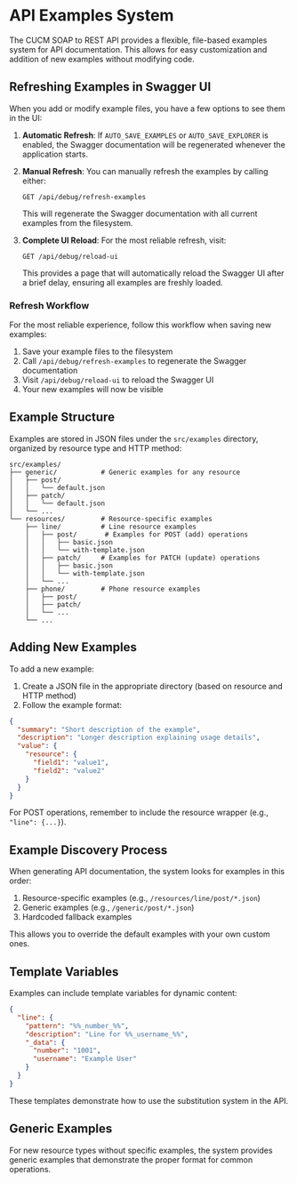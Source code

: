 # API Examples System

The CUCM SOAP to REST API provides a flexible, file-based examples system for API documentation. This allows for easy customization and addition of new examples without modifying code.

## Refreshing Examples in Swagger UI

When you add or modify example files, you have a few options to see them in the UI:

1. **Automatic Refresh**: If `AUTO_SAVE_EXAMPLES` or `AUTO_SAVE_EXPLORER` is enabled, the Swagger documentation will be regenerated whenever the application starts.

2. **Manual Refresh**: You can manually refresh the examples by calling either:
   ```
   GET /api/debug/refresh-examples
   ```
   This will regenerate the Swagger documentation with all current examples from the filesystem.

3. **Complete UI Reload**: For the most reliable refresh, visit:
   ```
   GET /api/debug/reload-ui
   ```
   This provides a page that will automatically reload the Swagger UI after a brief delay, ensuring all examples are freshly loaded.

### Refresh Workflow

For the most reliable experience, follow this workflow when saving new examples:

1. Save your example files to the filesystem
2. Call `/api/debug/refresh-examples` to regenerate the Swagger documentation
3. Visit `/api/debug/reload-ui` to reload the Swagger UI
4. Your new examples will now be visible

## Example Structure

Examples are stored in JSON files under the `src/examples` directory, organized by resource type and HTTP method:

```
src/examples/
├── generic/           # Generic examples for any resource
│   ├── post/
│   │   └── default.json
│   ├── patch/
│   │   └── default.json
│   └── ...
└── resources/         # Resource-specific examples
    ├── line/          # Line resource examples
    │   ├── post/       # Examples for POST (add) operations
    │   │   ├── basic.json
    │   │   └── with-template.json
    │   ├── patch/     # Examples for PATCH (update) operations
    │   │   ├── basic.json
    │   │   └── with-template.json
    │   └── ...
    ├── phone/         # Phone resource examples
    │   ├── post/
    │   ├── patch/
    │   └── ...
    └── ...
```

## Adding New Examples

To add a new example:

1. Create a JSON file in the appropriate directory (based on resource and HTTP method)
2. Follow the example format:

```json
{
  "summary": "Short description of the example",
  "description": "Longer description explaining usage details",
  "value": {
    "resource": {
      "field1": "value1",
      "field2": "value2"
    }
  }
}
```

For POST operations, remember to include the resource wrapper (e.g., `"line": {...}`).

## Example Discovery Process

When generating API documentation, the system looks for examples in this order:

1. Resource-specific examples (e.g., `/resources/line/post/*.json`)
2. Generic examples (e.g., `/generic/post/*.json`)
3. Hardcoded fallback examples

This allows you to override the default examples with your own custom ones.

## Template Variables

Examples can include template variables for dynamic content:

```json
{
  "line": {
    "pattern": "%%_number_%%",
    "description": "Line for %%_username_%%",
    "_data": {
      "number": "1001",
      "username": "Example User"
    }
  }
}
```

These templates demonstrate how to use the substitution system in the API.

## Generic Examples

For new resource types without specific examples, the system provides generic examples that demonstrate the proper format for common operations.